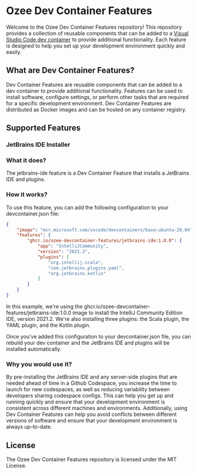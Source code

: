 # Ozee Dev Container Features

Welcome to the Ozee Dev Container Features repository! This repository provides a collection of reusable components that can be added to a [Visual Studio Code dev container](https://code.visualstudio.com/docs/remote/containers) to provide additional functionality. Each feature is designed to help you set up your development environment quickly and easily.

## What are Dev Container Features?

Dev Container Features are reusable components that can be added to a dev container to provide additional functionality. Features can be used to install software, configure settings, or perform other tasks that are required for a specific development environment. Dev Container Features are distributed as Docker images and can be hosted on any container registry.

## Supported Features

### JetBrains IDE Installer

### What it does?

The jetbrains-ide feature is a Dev Container Feature that installs a JetBrains IDE and plugins.

### How it works?

To use this feature, you can add the following configuration to your devcontainer.json file:

```json
{
    "image": "mcr.microsoft.com/vscode/devcontainers/base:ubuntu-20.04",
    "features": {
        "ghcr.io/ozee-devcontainer-features/jetbrains-ide:1.0.0": {
            "app": "IntelliJCommunity",
            "version": "2021.2",
            "plugins": [
                "org.intellij.scala",
                "com.jetbrains.plugins.yaml",
                "org.jetbrains.kotlin"
            ]
        }
    }
}
```

In this example, we're using the ghcr.io/ozee-devcontainer-features/jetbrains-ide:1.0.0 image to install the IntelliJ Community Edition IDE, version 2021.2. We're also installing three plugins: the Scala plugin, the YAML plugin, and the Kotlin plugin.

Once you've added this configuration to your devcontainer.json file, you can rebuild your dev container and the JetBrains IDE and plugins will be installed automatically.

### Why you would use it?

By pre-installing the JetBrains IDE and any server-side plugins that are needed ahead of time in a Github Codespace, you increase the time to launch for new codespaces, as well as reducing variability between developers sharing codespace configs. This can help you get up and running quickly and ensure that your development environment is consistent across different machines and environments. Additionally, using Dev Container Features can help you avoid conflicts between different versions of software and ensure that your development environment is always up-to-date.

## License

The Ozee Dev Container Features repository is licensed under the MIT License.
